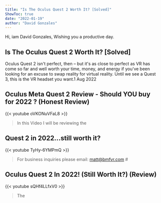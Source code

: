 ```yaml
---
title: "Is The Oculus Quest 2 Worth It? [Solved]"
ShowToc: true 
date: "2022-01-19"
author: "David Gonzales" 
---
```


Hi, iam David Gonzales, Wishing you a productive day.
## Is The Oculus Quest 2 Worth It? [Solved]
Oculus Quest 2 isn't perfect, then – but it's as close to perfect as VR has come so far and well worth your time, money, and energy if you've been looking for an excuse to swap reality for virtual reality. Until we see a Quest 3, this is the VR headset you want.1 Aug 2022

## Oculus Meta Quest 2 Review - Should YOU buy for 2022 ? (Honest Review)
{{< youtube oVKONuVFaL8 >}}
>In this Video I will be reviewing the 

## Quest 2 in 2022...still worth it?
{{< youtube TyHy-6YMPmQ >}}
>For business inquiries please email: matt@bmfvr.com #

## Oculus Quest 2 In 2022! (Still Worth It?) (Review)
{{< youtube sQHf4LLfxV0 >}}
>The 

